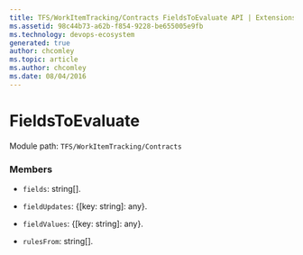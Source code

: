 ```yaml
---
title: TFS/WorkItemTracking/Contracts FieldsToEvaluate API | Extensions for Azure DevOps Services
ms.assetid: 98c44b73-a62b-f854-9228-be655005e9fb
ms.technology: devops-ecosystem
generated: true
author: chcomley
ms.topic: article
ms.author: chcomley
ms.date: 08/04/2016
---
```


# FieldsToEvaluate

Module path: `TFS/WorkItemTracking/Contracts`

### Members

* `fields`: string[].

* `fieldUpdates`: {[key: string]: any}.

* `fieldValues`: {[key: string]: any}.

* `rulesFrom`: string[].
